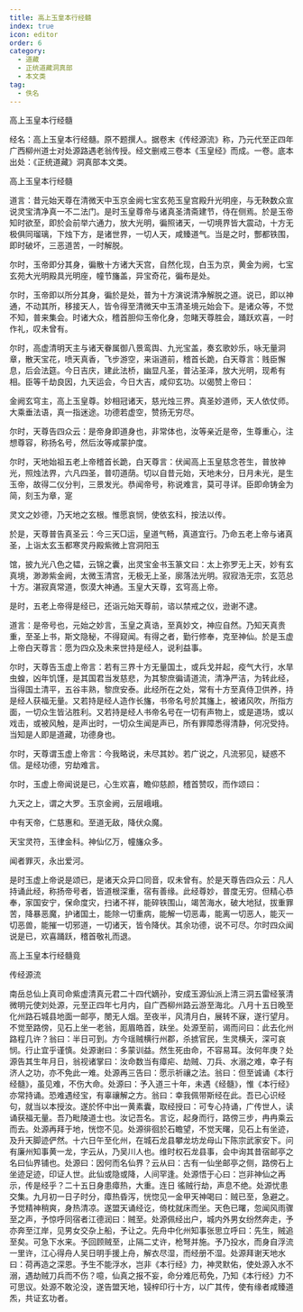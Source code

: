 ```yaml
---
title: 高上玉皇本行经髓
index: true
icon: editor
order: 6
category:
  - 道藏
  - 正统道藏洞真部
  - 本文类
tag:
  - 佚名
---
```


高上玉皇本行经髓  

经名：高上玉皇本行经髓。原不题撰人。据卷末《传经源流》称，乃元代至正四年广西柳州道士对处源路遇老翁传授。经文删戒三卷本《玉皇经》而成。一卷。底本出处：《正统道藏》洞真部本文类。  

高上玉皇本行经髓  

道言：昔元始天尊在清微天中玉京金阙七宝玄苑玉皇宫殿升光明座，与无鞅数众宣说灵宝清净真一不二法门。是时玉皇尊帝与诸真圣清斋建节，侍在侧焉。於是玉帝知时欲至，即於会前举六通力，放大光明，徧照诸天，一切境界皆大震动，十方无极俱同瑠璃，下烛下方，是诸世界，一切人天，咸臻道气。当是之时，酆都铁围，即时破坏，三恶道苦，一时解脱。  

尔时，玉帝即分其身，徧散十方诸大天宫，自然化现，白玉为京，黄金为阙，七宝玄苑大光明殿具光明座，幢节旛盖，异宝奇花，徧布是处。  

尔时，玉帝即以所分其身，徧於是处，普为十方演说清净解脱之道。说已，即以神通，不动其所，移接天人，皆令得至清微天中玉清圣境元始会下。是诸众等，不觉不知，普来集会。时诸大众，稽首胆仰玉帝化身，忽睹天尊胜会，踊跃欢喜，一时作礼，叹未曾有。  

尔时，高虚清明天主与诸天眷属御八景鸾舆、九光宝盖，奏玄歌妙乐，咏无量洞章，散天宝花，喷天真香，飞步游空，来诣道前，稽首长跪，白天尊言：贱臣懈息，后会法筵。今日吉庆，建此法桥，幽显凡圣，普沾圣泽，放大光明，现希有相。臣等千劫良因，九天运会，今日大吉，咸仰玄功。以偈赞上帝曰：  

金阙玄穹主，高上玉皇尊。妙相冠诸天，慈光烛三界。真圣妙道师，天人依仗师。大乘垂法语，真一指迷途。功德若虚空，赞扬无穷尽。  

尔时，天尊告四众云：是帝身即道身也，非常体也，汝等亲近是帝，生尊重心，注想尊容，称扬名号，然后汝等咸蒙护度。  

尔时，天地始祖五老上帝稽首长跪，白天尊言：伏闻高上玉皇慈念苍生，普放神光，照烛法界，六凡四圣，普叨道荫。切以自昔元始，天地未分，日月未光，是生玉帝，故得二仪分判，三景发光。恭闻帝号，称说难言，莫可寻详。臣即命铸金为简，刻玉为章，寔  

灵文之妙德，乃天地之玄根。惟愿哀悯，使依玄科，按法以传。  

於是，天尊普告真圣云：今三天□运，皇道气畅，真道宜行。乃命五老上帝与诸真圣，上诣太玄玉都寒灵丹殿紫微上宫洞阳玉  

馆，披九光八色之韫，云锦之囊，出灵宝金书玉篆文曰：太上弥罗无上天，妙有玄真境，渺渺紫金阙，太微玉清宫，无极无上圣，廓落法光明。寂寂浩无宗，玄范总十方。湛寂真常道，恢漠大神通。玉皇大天尊，玄穹高上帝。  

是时，五老上帝得是经已，还诣元始天尊前，谘以禁戒之仪，逊谢不逮。  

道言：是帝号也，元始之妙言，玉皇之真诰，至真妙文，神应自然。乃知天真贵重，至圣上书，斯文隐秘，不得窥闻。有得之者，勤行修奉，克至神仙。於是玉虚上帝白天尊言：愿为四众及未来世持是经人，说利益事。  

尔时，天尊告玉虚上帝言：若有三界十方无量国土，或兵戈并起，疫气大行，水旱虫蝗，凶年饥馑，是其国君当发慈悲，为其黎庶徧请道流，清净严洁，为转此经，当得国土清平，五谷丰熟，黎庶安泰。此经所在之处，常有十方至真侍卫供养，持是经人获福无量。又若持是经人造作长旛，书帝名号於其旛上，被诸风吹，所指方面，一切众生皆沾胜利。又若持是经人书帝名号在一切有声物上，或是道场，或以戏击，或被风触，是声出时，一切众生闻是声已，所有罪障悉得清静，何况受持。当知是人即是道藏，功德身也。  

尔时，天尊谓玉虚上帝言：今我略说，未尽其妙。若广说之，凡流邪见，疑惑不信。是经功德，穷劫难言。  

尔时，玉虚上帝闻说是已，心生欢喜，瞻仰慈颜，稽首赞叹，而作颂曰：  

九天之上，谓之大罗。玉京金阙，云层峨峨。  

中有天帝，仁慈惠和。至道无敌，降伏众魔。  

天宝灵符，玉律金科。神仙亿万，幢旛众多。  

闻者罪灭，永出爱河。  

是时玉虚上帝说是颂已，是诸天众异口同音，叹未曾有。於是天尊告四众云：凡人持诵此经，称扬帝号者，皆道根深重，宿有善缘。此经尊妙，普度无穷。但精心恭奉，家国安宁，保命度灾，扫诸不祥，能碎铁围山，竭苦海水，破大地狱，拔重罪苦，降暴恶魔，护诸国土，能除一切重病，能解一切恶毒，能离一切恶人，能灭一切恶兽，能摧一切邪道，一切诸天，皆令降伏。其余功德，说不可尽。尔时四众闻说是已，欢喜踊跃，稽首敬礼而退。  

高上玉皇本行经髓竟  

传经源流  

南岳总仙上真司命紫虚清真元君二十四代嫡孙，安成玉源仙派上清三洞五雷经箓清微明元使刘处源，元至正四年七月内，自广西柳州路云游至海北。八月十五日晚至化州路石城县地面一邮亭，閿无人烟。至夜半，风清月白，展转不寐，遂行望月。不觉至路傍，见石上坐一老翁，厖眉皓首，趺坐。处源至前，谒而问曰：此去化州路程几许？翁曰：半日可到。方今瑶贼横行州郡，杀掳官民，生灵横夭，深可哀悯。行止宜乎谨慎。处源谢曰：多蒙训益。然生死由命，不容易耳。汝何年庚？处源告其生年月日，翁视诸掌曰：汝命数当有瘴疟、劫贼、刀兵、水溺之难，幸子有济人之功，亦不免此一难。处源再三告曰：愿示祈禳之法。翁曰：但至诚诵《本行经髓》，虽见难，不伤大命。处源曰：予入道三十年，未遇《经髓》，惟《本行经》亦常持诵。恐难遇经宝，有辜禳解之方。翁曰：幸我佩带斯经在此。吾已心识经句，就当以本授汝。遂於怀中出一黄素囊，取经授曰：可专心持诵，广传世人，读诵获福无量。吾乃毗陵道士也。汝记吾名。言讫，起身而行，路傍三步，冉冉乘云而去。处源再拜于地，恍惚不见。处源徘徊於石瞻望，不觉天曙，见石上有坐迹，及升天脚迹俨然。十六日午至化州，在城石龙县攀龙坊龙母山下陈宗武家安下。问有廉州知事黄一龙，字云从，乃吴川人也。维时权石龙县事，会中询其昔宿邮亭之名曰仙界铺也。处源曰：因何而名仙界？云从曰：古有一仙坐邮亭之侧，路傍石上坐迹足迹，印证人世。此仙或隐或降，人间罕逢。处源悟于心曰：岂非神仙之再示，传是经乎？二十五日身患瘴热，大重。连日 徭贼行劫，声息不绝。处源忧患交集。九月初一日子时分，瘴热昏泻，恍惚见一金甲天神喝曰：贼已至，急避之。予觉精神稍爽，身热清凉。遂盟天诵经讫，倚枕就床而坐。天色已曙，忽闻风雨骤至之声，予惊呼同宿者江德润曰：贼至。处源佩经出户，城内外男女纷然奔走，予亦奔至江岸，见男女交杂上船，予让之。先舟中化州知事张思立呼曰：先生，贼追至矣。可急下水来。予回顾贼至，止隔二丈许，枪弩并施。予乃投水，而身自浮流一里许，江心得舟人吴日明手援上舟，解衣尽湿，而经册不湿。处源拜谢天地水曰：荷再造之深恩。予生不能浮水，岂非《本行经》力，神灵默佑，使处源入水不溺，遇劫贼刀兵而不伤？噫，仙真之报不妄，命分难厄苟免，乃知《本行经》力不可思议。处源不敢沦没，遂告盟天地，锓梓印行十方，以广其传，使有缘者咸臻道炁，共证玄功者。  
